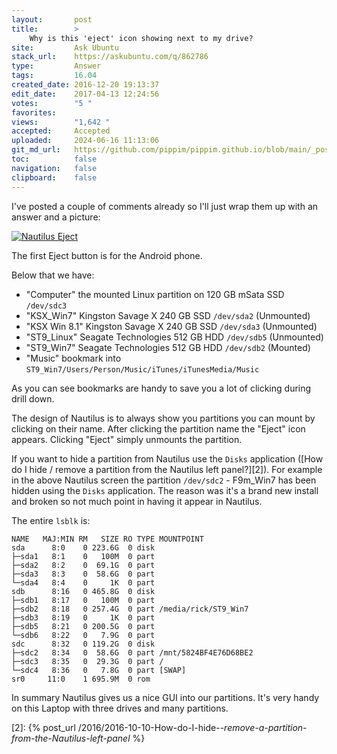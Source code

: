 ```yaml
---
layout:       post
title:        >
    Why is this 'eject' icon showing next to my drive?
site:         Ask Ubuntu
stack_url:    https://askubuntu.com/q/862786
type:         Answer
tags:         16.04
created_date: 2016-12-20 19:13:37
edit_date:    2017-04-13 12:24:56
votes:        "5 "
favorites:    
views:        "1,642 "
accepted:     Accepted
uploaded:     2024-06-16 11:13:06
git_md_url:   https://github.com/pippim/pippim.github.io/blob/main/_posts/2016/2016-12-20-Why-is-this-_eject_-icon-showing-next-to-my-drive_.md
toc:          false
navigation:   false
clipboard:    false
---
```


I've posted a couple of comments already so I'll just wrap them up with an answer and a picture:

[![Nautilus Eject][1]][1]

The first Eject button is for the Android phone.

Below that we have:

 - "Computer" the mounted Linux partition on 120 GB mSata SSD `/dev/sdc3`
 - "KSX_Win7" Kingston Savage X 240 GB SSD `/dev/sda2` (Unmounted)
 - "KSX Win 8.1" Kingston Savage X 240 GB SSD `/dev/sda3` (Unmounted)
 - "ST9_Linux" Seagate Technologies 512 GB HDD `/dev/sdb5` (Unmounted)
 - "ST9_Win7" Seagate Technologies 512 GB HDD `/dev/sdb2` (Mounted)
 - "Music" bookmark into `ST9_Win7/Users/Person/Music/iTunes/iTunesMedia/Music`

As you can see bookmarks are handy to save you a lot of clicking during drill down.

The design of Nautilus is to always show you partitions you can mount by clicking on their name. After clicking the partition name the "Eject" icon appears. Clicking "Eject" simply unmounts the partition.

If you want to hide a partition from Nautilus use the `Disks` application ([How do I hide / remove a partition from the Nautilus left panel?][2]). For example in the above Nautilus screen the partition `/dev/sdc2` - F9m_Win7 has been hidden using the `Disks` application. The reason was it's a brand new install and broken so not much point in having it appear in Nautilus.

The entire `lsblk` is:

``` 
NAME   MAJ:MIN RM   SIZE RO TYPE MOUNTPOINT
sda      8:0    0 223.6G  0 disk 
├─sda1   8:1    0   100M  0 part 
├─sda2   8:2    0  69.1G  0 part 
├─sda3   8:3    0  58.6G  0 part 
└─sda4   8:4    0     1K  0 part 
sdb      8:16   0 465.8G  0 disk 
├─sdb1   8:17   0   100M  0 part 
├─sdb2   8:18   0 257.4G  0 part /media/rick/ST9_Win7
├─sdb3   8:19   0     1K  0 part 
├─sdb5   8:21   0 200.5G  0 part 
└─sdb6   8:22   0   7.9G  0 part 
sdc      8:32   0 119.2G  0 disk 
├─sdc2   8:34   0  58.6G  0 part /mnt/5824BF4E76D68BE2
├─sdc3   8:35   0  29.3G  0 part /
└─sdc4   8:36   0   7.8G  0 part [SWAP]
sr0     11:0    1 695.9M  0 rom  
```

In summary Nautilus gives us a nice GUI into our partitions. It's very handy on this Laptop with three drives and many partitions.


  [1]: https://i.sstatic.net/v4Nn2.png
  [2]: {% post_url /2016/2016-10-10-How-do-I-hide-_-remove-a-partition-from-the-Nautilus-left-panel_ %}
